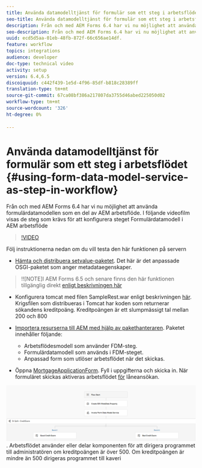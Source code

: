 ```yaml
---
title: Använda datamodelltjänst för formulär som ett steg i arbetsflödet
seo-title: Använda datamodelltjänst för formulär som ett steg i arbetsflödet
description: Från och med AEM Forms 6.4 har vi nu möjlighet att använda formulärdatamodellen som en del av AEM arbetsflöde. I följande videofilm visas stegen som behövs för att konfigurera steget för formulärdatamodell i AEM arbetsflöde.
seo-description: Från och med AEM Forms 6.4 har vi nu möjlighet att använda formulärdatamodellen som en del av AEM arbetsflöde. I följande videofilm visas stegen som behövs för att konfigurera steget för formulärdatamodell i AEM arbetsflöde.
uuid: ecd5d5aa-01eb-48fb-872f-66c656ae14df.
feature: workflow
topics: integrations
audience: developer
doc-type: technical video
activity: setup
version: 6.4,6.5
discoiquuid: c442f439-1e5d-4f96-85df-b818c28389ff
translation-type: tm+mt
source-git-commit: 67ca08bf386a217807da3755d46abed225050d02
workflow-type: tm+mt
source-wordcount: '326'
ht-degree: 0%

---
```



# Använda datamodelltjänst för formulär som ett steg i arbetsflödet {#using-form-data-model-service-as-step-in-workflow}

Från och med AEM Forms 6.4 har vi nu möjlighet att använda formulärdatamodellen som en del av AEM arbetsflöde. I följande videofilm visas de steg som krävs för att konfigurera steget Formulärdatamodell i AEM arbetsflöde


>[!VIDEO](https://video.tv.adobe.com/v/21719/?quality=9&learn=on)

Följ instruktionerna nedan om du vill testa den här funktionen på servern
* [Hämta och distribuera setvalue-paketet](/help/forms/assets/common-osgi-bundles/SetValueApp.core-1.0-SNAPSHOT.jar). Det här är det anpassade OSGI-paketet som anger metadataegenskaper.
>!![NOTE]I AEM Forms 6.5 och senare finns den här funktionen tillgänglig direkt [enligt beskrivningen här](form-data-model-service-as-step-in-aem65-workflow-video-use.md)

* Konfigurera tomcat med filen SampleRest.war enligt beskrivningen [här](https://docs.adobe.com/content/help/en/experience-manager-learn/forms/ic-print-channel-tutorial/introduction.html). Krigsfilen som distribueras i Tomcat har koden som returnerar sökandens kreditpoäng. Kreditpoängen är ett slumpmässigt tal mellan 200 och 800

* [Importera resurserna till AEM med hjälp av pakethanteraren](assets/invoke-fdm-as-service-step.zip). Paketet innehåller följande:

   * Arbetsflödesmodell som använder FDM-steg.
   * Formulärdatamodell som används i FDM-steget.
   * Anpassad form som utlöser arbetsflödet när det skickas.
* Öppna [MortgageApplicationForm](http://localhost:4502/content/dam/formsanddocuments/loanapplication/jcr:content?wcmmode=disabled). Fyll i uppgifterna och skicka in. När formuläret skickas aktiveras arbetsflödet [för](http://http://localhost:4502/editor.html/conf/global/settings/workflow/models/LoanApplication2.html) låneansökan.

![ arbetsflöde ](assets/fdm-as-service-step-workflow.PNG).
Arbetsflödet använder eller delar komponenten för att dirigera programmet till administratören om kreditpoängen är över 500. Om kreditpoängen är mindre än 500 dirigeras programmet till kaveri
